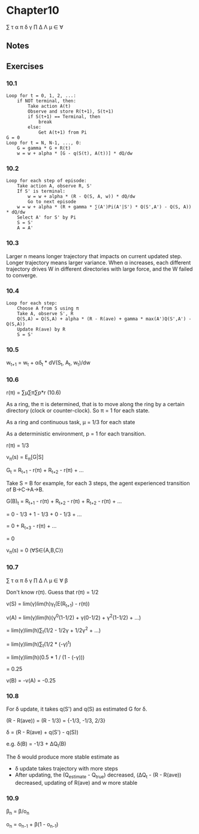 # Chapter10
∑ τ α π δ γ ∏ Δ Λ μ ∈ ∀
## Notes
## Exercises
### 10.1
```
Loop for t = 0, 1, 2, ...:
    if NOT terminal, then:
        Take action A(t)
        Observe and store R(t+1), S(t+1)
        if S(t+1) == Terminal, then
            break
        else:
            Get A(t+1) from Pi
G = 0            
Loop for t = N, N-1, ..., 0:
    G = gamma * G + R(t)
    w = w + alpha * [G - q(S(t), A(t))] * dQ/dw
```
### 10.2
```
Loop for each step of episode:
    Take action A, observe R, S'
    If S' is terminal:
        w = w + alpha * (R - Q(S, A, w)) * dQ/dw
        Go to next episode
    w = w + alpha * (R + gamma * ∑(A')Pi(A'|S') * Q(S',A') - Q(S, A)) * dQ/dw
    Select A' for S' by Pi
    S = S'
    A = A'
```
### 10.3
Larger n means longer trajectory that impacts on current updated step. 
Longer trajectory means larger variance.
When α increases, each different trajectory drives W in different directories with large force,
and the W failed to converge.
### 10.4
```
Loop for each step:
    Choose A from S using π
    Take A, observe S', R
    Q(S,A) = Q(S,A) + alpha * (R - R(ave) + gamma * max(A')Q(S',A') - Q(S,A))
    Update R(ave) by R
    S = S'
```
### 10.5
w<sub>t+1</sub> = w<sub>t</sub> + αδ<sub>t</sub> * dV(S<sub>t</sub>, A<sub>t</sub>, w<sub>t</sub>)/dw
### 10.6
r(π) = ∑μ∑π∑p*r (10.6)

As a ring, the π is determined, that is to move along the ring by a certain directory (clock or counter-clock). So π = 1 for each state.  

As a ring and continuous task, μ = 1/3 for each state

As a deterministic environment, p = 1 for each transition.

r(π) = 1/3

v<sub>π</sub>(s) = E<sub>π</sub>[G|S]

G<sub>t</sub> = R<sub>t+1</sub> - r(π) + R<sub>t+2</sub> - r(π) + ...

Take S = B for example, for each 3 steps, the agent experienced transition of B->C->A->B.

G(B)<sub>t</sub> = R<sub>t+1</sub> - r(π) + R<sub>t+2</sub> - r(π) + R<sub>t+2</sub> - r(π) + ...

= 0 - 1/3 + 1 - 1/3 + 0 - 1/3 + ...

= 0 + R<sub>t+3</sub> - r(π) + ...

= 0

v<sub>π</sub>(s) = 0 (∀S∈{A,B,C})

### 10.7
∑ τ α π δ γ ∏ Δ Λ μ ∈ ∀ β

Don't know r(π). Guess that r(π) = 1/2

v(S) = lim(γ)lim(h)γ<sub>t</sub>(E(R<sub>t+1</sub>) - r(π))

v(A) = lim(γ)lim(h)(γ<sup>0</sup>(1-1/2) + γ(0-1/2) + γ<sup>2</sup>(1-1/2) + ...)

= lim(γ)lim(h)∑<sub>t</sub>(1/2 - 1/2γ + 1/2γ<sup>2</sup> + ...)

= lim(γ)lim(h)∑<sub>t</sub>(1/2 * (-γ)<sup>t</sup>)

= lim(γ)lim(h)(0.5 * 1 / (1 - (-γ)))

= 0.25

v(B) = -v(A) = -0.25
### 10.8
For δ update, it takes q(S') and q(S) as estimated G for δ. 

(R - R(ave)) = (R - 1/3) = {-1/3, -1/3, 2/3}

δ = (R - R(ave) + q(S') - q(S)) 

e.g. δ(B) = -1/3 + ΔQ<sub>t</sub>(B)

The δ would produce more stable estimate as 
* δ update takes trajectory with more steps
* After updating, the (Q<sub>estimate</sub> - Q<sub>true</sub>) decreased, (ΔQ<sub>t</sub> - (R - R(ave)) decreased, updating of R(ave) and w more stable
### 10.9
β<sub>n</sub> = β/o<sub>n</sub>

o<sub>n</sub> = o<sub>n-1</sub> + β(1 - o<sub>n-1</sub>)